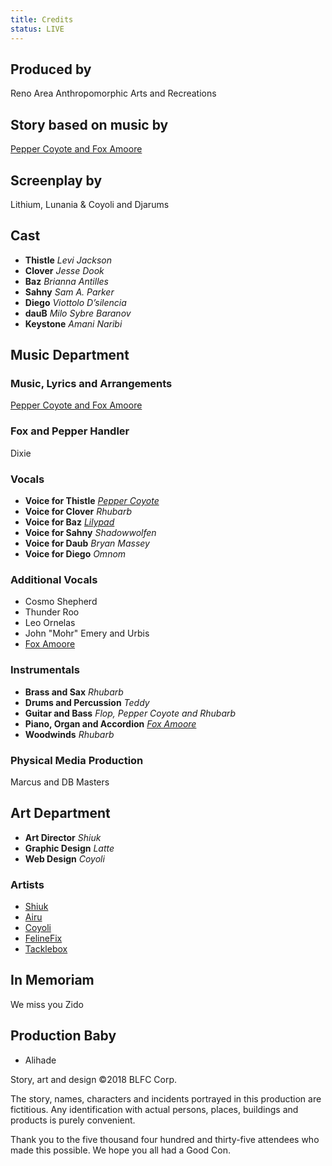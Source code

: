 ```yaml
---
title: Credits
status: LIVE
---
```




<div id="movie-credits">


<h2>Produced by</h2>
<p class="credit-single">Reno Area Anthropomorphic Arts and Recreations</p>


<h2>Story based on music by</h2>
<p class="credit-single"><a href="http://foxesandpeppers.com" target="_blank">Pepper Coyote and Fox Amoore</a></p>


<h2>Screenplay by</h2>
<p class="credit-single">Lithium, Lunania &amp; Coyoli and Djarums</p>


<h2>Cast</h2>
<ul class="credit-group">
  <li>
    <strong>Thistle</strong>
    <em>Levi Jackson</em>
  </li>
  <li>
    <strong>Clover</strong>
    <em>Jesse Dook</em>
  </li>
  <li>
    <strong>Baz</strong>
    <em>Brianna Antilles</em>
  </li>
  <li>
    <strong>Sahny</strong>
    <em>Sam A. Parker</em>
  </li>
  <li>
    <strong>Diego</strong>
    <em>Viottolo D’silencia</em>
  </li>
  <li>
    <strong>dauB</strong>
    <em>Milo Sybre Baranov</em>
  </li>
  <li>
    <strong>Keystone</strong>
    <em>Amani Naribi</em>
  </li>
</ul>




<h2>Music Department</h2>


<h3>Music, Lyrics and Arrangements</h3>
<p class="credit-single"><a href="http://foxesandpeppers.com" target="_blank">Pepper Coyote and Fox Amoore</a></p>


<h3>Fox and Pepper Handler</h3>
<p class="credit-single">Dixie</p>


<h3>Vocals</h3>
<ul class="credit-group">
  <li>
    <strong>Voice for Thistle</strong>
    <em><a href="http://PepperCoyote.bandcamp.com" target="_blank">Pepper Coyote</a></em>
  </li>
  <li>
    <strong>Voice for Clover</strong>
    <em>Rhubarb</em>
  </li>
  <li>
    <strong>Voice for Baz</strong>
    <em><a href="http://www.furaffinity.net/user/lilypad" target="_blank">Lilypad</a></em>
  </li>
  <li>
    <strong>Voice for Sahny</strong>
    <em>Shadowwolfen</em>
  </li>
  <li>
    <strong>Voice for Daub</strong>
    <em>Bryan Massey</em>
  </li>
  <li>
    <strong>Voice for Diego</strong>
    <em>Omnom</em>
  </li>
</ul>

<h3>Additional Vocals</h3>
<ul class="credit-cluster">
  <li>Cosmo Shepherd</li>
  <li>Thunder Roo</li>
  <li>Leo Ornelas</li>
  <li>John "Mohr" Emery and Urbis</li>
  <li><a href="http://foxamoore.bandcamp.com" target="_blank">Fox Amoore</a></li>
</ul>


<h3>Instrumentals</h3>
<ul class="credit-group">
  <li>
    <strong>Brass and Sax</strong>
    <em>Rhubarb</em>
  </li>
  <li>
    <strong>Drums and Percussion</strong>
    <em>Teddy</em>
  </li>
  <li>
    <strong>Guitar and Bass</strong>
    <em>Flop, Pepper Coyote and Rhubarb</em>
  </li>
  <li>
    <strong>Piano, Organ and Accordion</strong>
    <em><a href="http://foxamoore.bandcamp.com" target="_blank">Fox Amoore</a></em>
  </li>
  <li>
    <strong>Woodwinds</strong>
    <em>Rhubarb</em>
  </li>
</ul>


<h3>Physical Media Production</h3>
<p class="credit-single">Marcus and DB Masters</p>




<h2>Art Department</h2>
<ul class="credit-group">
  <li>
    <strong>Art Director</strong>
    <em>Shiuk</em>
  </li>
  <li>
    <strong>Graphic Design</strong>
    <em>Latte</em>
  </li>
  <li>
    <strong>Web Design</strong>
    <em>Coyoli</em>
  </li>
</ul>

<h3>Artists</h3>
<ul class="credit-cluster">
  <li><a href="http://shiuk.com/" target="_blank">Shiuk</a></li>
  <li><a href="http://www.furaffinity.net/gallery/airu/" target="_blank">Airu</a></li>
  <li><a href="http://www.sillycoyote.com/" target="_blank">Coyoli</a></li>
  <li><a href="http://www.furaffinity.net/user/felinefix" target="_blank">FelineFix</a></li>
  <li><a href="http://www.furaffinity.net/user/tacklebox" target="_blank">Tacklebox</a></li>
</ul>



<h2>In Memoriam</h2>
<p class="credit-single">We miss you Zido</p>



<h2>Production Baby</h2>
<ul class="credit-cluster">
  <li>Alihade</li>
</ul>




<p class="credit-copy">Story, art and design &copy;2018 BLFC Corp.</p>
<p class="credit-copy">The story, names, characters and incidents portrayed in this production are fictitious. Any identification with actual persons, places, buildings and products is purely convenient.</p>
<p class="credit-copy">Thank you to the five thousand four hundred and thirty-five attendees who made this possible. We hope you all had a Good Con.</p>

</div>
